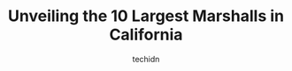 ---
layout: ampstory
image: https://i0.wp.com/www.depkes.org/wp-content/uploads/2023/06/marshalls-0-in-california-1685967620.jpeg?resize=640,853
author: techidn
featured: false
description: Discover the impressive array of Marshalls options in California, where you can find 10 of the largest Marshalls establishments in the area. From renowned classics to hidden gems, California
title: Unveiling the 10 Largest Marshalls in California
cover:
   title: Unveiling the 10 Largest Marshalls in California
   subtitle: Rickpate
   background: https://www.depkes.org/wp-content/uploads/2023/06/marshalls-0-in-california-1685967620.jpeg

pages: 
 - layout: thirds
   top: <h1>#1 Marshalls</h1>
   bottom: "<p>I love this Store,Marshalls BUT specially this one is terrible!!! , the rest room is not avaliable ( CLOSED ) for customers. Why? When I asked to the manager, he repli</p>"
   background: https://www.depkes.org/wp-content/uploads/2023/06/marshalls-1-in-california-1685967621.jpeg
   backgroundblur: true
 - layout: thirds
   top: <h1>#2 Marshalls</h1>
   bottom: "<p>3420 W Century Blvd, Inglewood, CA 90303, United States</p>"
   background: https://www.depkes.org/wp-content/uploads/2023/06/marshalls-2-in-california-1685967621.jpeg
   cta:
      link: https://www.depkes.org/blog/unveiling-the-10-largest-marshalls-in-california/
      text: Unveiling the 10 Largest Marshalls in California
 - layout: thirds
   top: <h1>#3 Marshalls</h1>
   bottom: "<p>6854 S La Tijera Blvd, Los Angeles, CA 90045, United States</p>"
   background: https://www.depkes.org/wp-content/uploads/2023/06/marshalls-3-in-california-1685967622.jpeg
   cta:
      link: https://www.depkes.org/blog/unveiling-the-10-largest-marshalls-in-california/
      text: Unveiling the 10 Largest Marshalls in California
 - layout: thirds
   top: <h1>#4 Marshalls</h1>
   bottom: "<p>1701 N Victory Pl, Burbank, CA 91504, United States</p>"
   background: https://images.unsplash.com/photo-1547366785-564103df7e13?ixlib=rb-4.0.3&ixid=MnwxMjA3fDB8MHxwaG90by1wYWdlfHx8fGVufDB8fHx8&auto=format&fit=crop&w=640&h=853&q=80
   cta:
      link: https://www.depkes.org/blog/unveiling-the-10-largest-marshalls-in-california/
      text: Unveiling the 10 Largest Marshalls in California
 - layout: thirds
   top: <h1>#5 Marshalls</h1>
   bottom: "<p>21880 Hawthorne Blvd, Torrance, CA 90503, United States</p>"
   background: https://images.unsplash.com/photo-1531169509526-f8f1fdaa4a67?ixlib=rb-4.0.3&ixid=MnwxMjA3fDB8MHxwaG90by1wYWdlfHx8fGVufDB8fHx8&auto=format&fit=crop&w=640&h=853&q=80
   cta:
      link: https://www.depkes.org/blog/unveiling-the-10-largest-marshalls-in-california/
      text: Unveiling the 10 Largest Marshalls in California
 - layout: thirds
   top: <h1>#6 Marshalls</h1>
   bottom: "<p>7013 Hollywood Blvd, Los Angeles, CA 90028, United States</p>"
   background: https://images.unsplash.com/photo-1615749413727-825b59a857b5?ixlib=rb-4.0.3&ixid=MnwxMjA3fDB8MHxwaG90by1wYWdlfHx8fGVufDB8fHx8&auto=format&fit=crop&w=640&h=853&q=80
   cta:
      link: https://www.depkes.org/blog/unveiling-the-10-largest-marshalls-in-california/
      text: Unveiling the 10 Largest Marshalls in California
 - layout: thirds
   top: <h1>#7 Marshalls</h1>
   bottom: "<p>9939 Chapman Ave, Garden Grove, CA 92840, United States</p>"
   background: https://images.unsplash.com/photo-1536745287225-21d689278fd1?ixlib=rb-4.0.3&ixid=MnwxMjA3fDB8MHxwaG90by1wYWdlfHx8fGVufDB8fHx8&auto=format&fit=crop&w=640&h=853&q=80
   cta:
      link: https://www.depkes.org/blog/unveiling-the-10-largest-marshalls-in-california/
      text: Unveiling the 10 Largest Marshalls in California
 - layout: thirds
   middle: Continue reading...
   background: https://images.unsplash.com/photo-1608411404720-c8f0417bcdba?ixlib=rb-4.0.3&ixid=MnwxMjA3fDB8MHxwaG90by1wYWdlfHx8fGVufDB8fHx8&auto=format&fit=crop&w=640&h=853&q=80
   cta:
      link: https://www.depkes.org/blog/unveiling-the-10-largest-marshalls-in-california/
      text: Unveiling the 10 Largest Marshalls in California
      
---